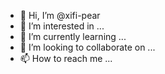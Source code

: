 - 👋 Hi, I’m @xifi-pear
- 👀 I’m interested in ...
- 🌱 I’m currently learning ...
- 💞️ I’m looking to collaborate on ...
- 📫 How to reach me ...

<!---
xifi-pear/xifi-pear is a ✨ special ✨ repository because its `README.md` (this file) appears on your GitHub profile.
You can click the Preview link to take a look at your changes.
--->
